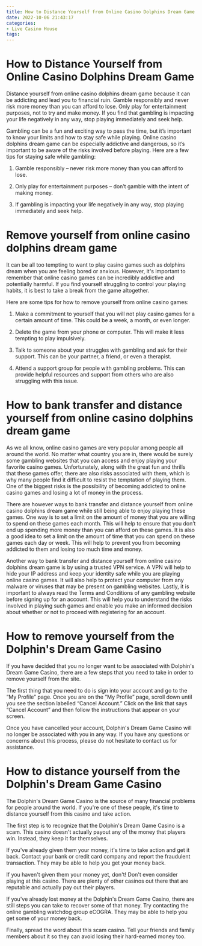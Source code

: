 ```yaml
---
title: How to Distance Yourself from Online Casino Dolphins Dream Game 
date: 2022-10-06 21:43:17
categories:
- Live Casino House
tags:
---
```



#  How to Distance Yourself from Online Casino Dolphins Dream Game 

Distance yourself from online casino dolphins dream game because it can be addicting and lead you to financial ruin. Gamble responsibly and never risk more money than you can afford to lose. Only play for entertainment purposes, not to try and make money. If you find that gambling is impacting your life negatively in any way, stop playing immediately and seek help.

Gambling can be a fun and exciting way to pass the time, but it’s important to know your limits and how to stay safe while playing. Online casino dolphins dream game can be especially addictive and dangerous, so it’s important to be aware of the risks involved before playing. Here are a few tips for staying safe while gambling:

1. Gamble responsibly – never risk more money than you can afford to lose.

2. Only play for entertainment purposes – don’t gamble with the intent of making money.

3. If gambling is impacting your life negatively in any way, stop playing immediately and seek help.

#  Remove yourself from online casino dolphins dream game 

It can be all too tempting to want to play casino games such as dolphins dream when you are feeling bored or anxious. However, it's important to remember that online casino games can be incredibly addictive and potentially harmful. If you find yourself struggling to control your playing habits, it is best to take a break from the game altogether.

Here are some tips for how to remove yourself from online casino games:

1) Make a commitment to yourself that you will not play casino games for a certain amount of time. This could be a week, a month, or even longer.

2) Delete the game from your phone or computer. This will make it less tempting to play impulsively.

3) Talk to someone about your struggles with gambling and ask for their support. This can be your partner, a friend, or even a therapist.

4) Attend a support group for people with gambling problems. This can provide helpful resources and support from others who are also struggling with this issue.

#  How to bank transfer and distance yourself from online casino dolphins dream game 

As we all know, online casino games are very popular among people all around the world. No matter what country you are in, there would be surely some gambling websites that you can access and enjoy playing your favorite casino games. 
 Unfortunately, along with the great fun and thrills that these games offer, there are also risks associated with them, which is why many people find it difficult to resist the temptation of playing them. One of the biggest risks is the possibility of becoming addicted to online casino games and losing a lot of money in the process. 

There are however ways to bank transfer and distance yourself from online casino dolphins dream game while still being able to enjoy playing these games. One way is to set a limit on the amount of money that you are willing to spend on these games each month. This will help to ensure that you don’t end up spending more money than you can afford on these games. It is also a good idea to set a limit on the amount of time that you can spend on these games each day or week. This will help to prevent you from becoming addicted to them and losing too much time and money.

Another way to bank transfer and distance yourself from online casino dolphins dream game is by using a trusted VPN service. A VPN will help to hide your IP address and keep your identity safe while you are playing online casino games. It will also help to protect your computer from any malware or viruses that may be present on gambling websites. Lastly, it is important to always read the Terms and Conditions of any gambling website before signing up for an account. This will help you to understand the risks involved in playing such games and enable you make an informed decision about whether or not to proceed with registering for an account.

#  How to remove yourself from the Dolphin's Dream Game Casino 

If you have decided that you no longer want to be associated with Dolphin's Dream Game Casino, there are a few steps that you need to take in order to remove yourself from the site. 

The first thing that you need to do is sign into your account and go to the “My Profile” page. Once you are on the “My Profile” page, scroll down until you see the section labelled “Cancel Account.” Click on the link that says “Cancel Account” and then follow the instructions that appear on your screen. 

Once you have cancelled your account, Dolphin's Dream Game Casino will no longer be associated with you in any way. If you have any questions or concerns about this process, please do not hesitate to contact us for assistance.

#  How to distance yourself from the Dolphin's Dream Game Casino

The Dolphin's Dream Game Casino is the source of many financial problems for people around the world. If you're one of these people, it's time to distance yourself from this casino and take action.

The first step is to recognize that the Dolphin's Dream Game Casino is a scam. This casino doesn't actually payout any of the money that players win. Instead, they keep it for themselves.

If you've already given them your money, it's time to take action and get it back. Contact your bank or credit card company and report the fraudulent transaction. They may be able to help you get your money back.

If you haven't given them your money yet, don't! Don't even consider playing at this casino. There are plenty of other casinos out there that are reputable and actually pay out their players.

If you've already lost money at the Dolphin's Dream Game Casino, there are still steps you can take to recover some of that money. Try contacting the online gambling watchdog group eCOGRA. They may be able to help you get some of your money back.

Finally, spread the word about this scam casino. Tell your friends and family members about it so they can avoid losing their hard-earned money too.